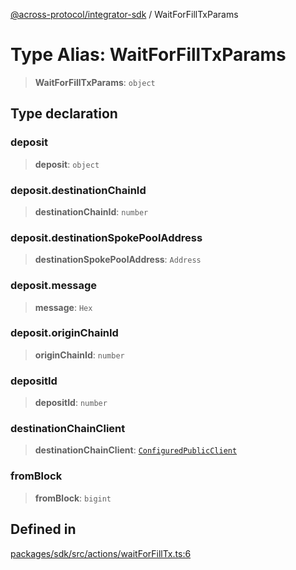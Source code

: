 [@across-protocol/integrator-sdk](../README.md) / WaitForFillTxParams

# Type Alias: WaitForFillTxParams

> **WaitForFillTxParams**: `object`

## Type declaration

### deposit

> **deposit**: `object`

### deposit.destinationChainId

> **destinationChainId**: `number`

### deposit.destinationSpokePoolAddress

> **destinationSpokePoolAddress**: `Address`

### deposit.message

> **message**: `Hex`

### deposit.originChainId

> **originChainId**: `number`

### depositId

> **depositId**: `number`

### destinationChainClient

> **destinationChainClient**: [`ConfiguredPublicClient`](ConfiguredPublicClient.md)

### fromBlock

> **fromBlock**: `bigint`

## Defined in

[packages/sdk/src/actions/waitForFillTx.ts:6](https://github.com/across-protocol/toolkit/blob/fa61c35c7597804e093096de254dbc326f096003/packages/sdk/src/actions/waitForFillTx.ts#L6)
